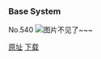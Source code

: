 ### Base System
No.540
![图片不见了~~~](https://imgs.xkcd.com/comics/base_system.png)

[原址](https://xkcd.com//540) [下载](https://imgs.xkcd.com/comics/base_system.png)

